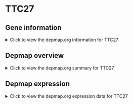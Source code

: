 <h1>TTC27</h1>

<h2>Gene information</h2>
<details>
  <summary>Click to view the depmap.org information for TTC27</summary>
  <iframe src="https://depmap.org/portal/gene/TTC27?tab=about" style="border:none;width:100%;height:800px"></iframe>
</details>

<h2>Depmap overview</h2>
<details>
  <summary>Click to view the depmap.org summary for TTC27</summary>
  <iframe src="https://depmap.org/portal/gene/TTC27?tab=overview" style="border:none;width:100%;height:800px"></iframe>
</details>

<h2>Depmap expression</h2>
<details>
  <summary>Click to view the depmap.org expression data for TTC27</summary>
  <iframe src="https://depmap.org/portal/gene/TTC27?tab=characterization" style="border:none;width:100%;height:800px"></iframe>
</details>


<!--
<h2>Reactome Pathway diagram</h2>
PNAME
-->


